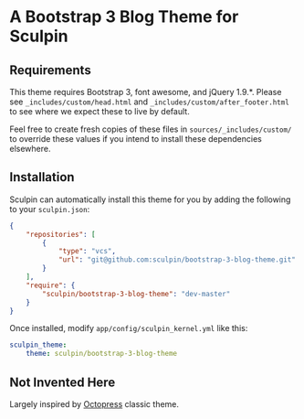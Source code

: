 A Bootstrap 3 Blog Theme for Sculpin
====================================

Requirements
------------

This theme requires Bootstrap 3, font awesome, and jQuery 1.9.*.  Please see
`_includes/custom/head.html` and `_includes/custom/after_footer.html` to see
where we expect these to live by default.

Feel free to create fresh copies of these files in `sources/_includes/custom/`
to override these values if you intend to install these dependencies elsewhere.

Installation
------------

Sculpin can automatically install this theme for you by adding the following to
your `sculpin.json`:

```json
{
    "repositories": [
        {
            "type": "vcs",
            "url": "git@github.com:sculpin/bootstrap-3-blog-theme.git"
        }
    ],
    "require": {
        "sculpin/bootstrap-3-blog-theme": "dev-master"
    }
}
```

Once installed, modify `app/config/sculpin_kernel.yml` like this:

```yaml
sculpin_theme:
    theme: sculpin/bootstrap-3-blog-theme
```

Not Invented Here
-----------------

Largely inspired by [Octopress](http://octopress.org/) classic theme.
